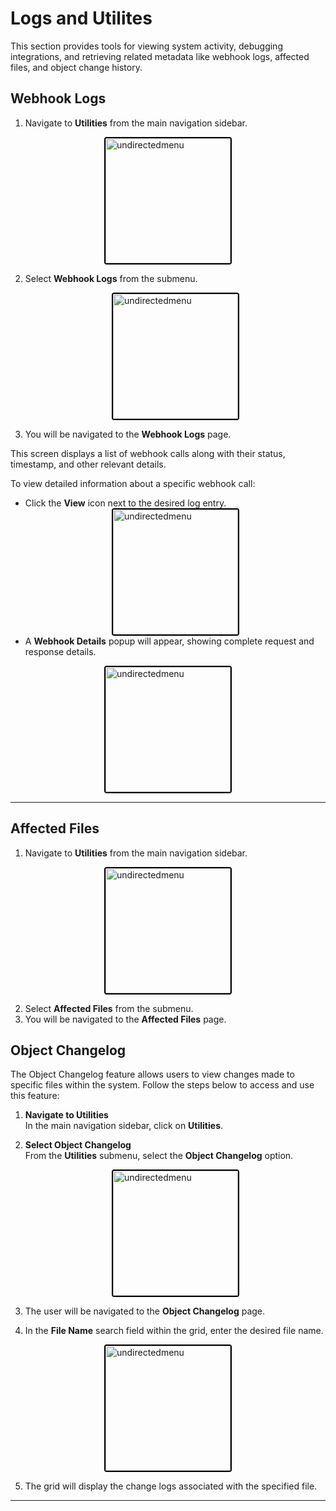 # Logs and Utilites

This section provides tools for viewing system activity, debugging integrations, and retrieving related metadata like webhook logs, affected files, and object change history. 


## Webhook Logs

1. Navigate to **Utilities** from the main navigation sidebar.

<div style="text-align: left;">
     <img src="./assets/image66.png"
       alt="undirectedmenu"
       style="height: 200px; margin: auto; display: block; cursor: zoom-in;
              border: 2px solid #000000; border-radius: 4px;"
       onclick="this.style.height='400px'; this.style.cursor='zoom-out';"
       ondblclick="this.style.height='200px'; this.style.cursor='zoom-in';">
      </div>

2. Select **Webhook Logs** from the submenu.

     <div style="text-align: left;">
     <img src="./assets/image67.png"
       alt="undirectedmenu"
       style="height: 200px; margin: auto; display: block; cursor: zoom-in;
              border: 2px solid #000000; border-radius: 4px;"
       onclick="this.style.height='400px'; this.style.cursor='zoom-out';"
       ondblclick="this.style.height='200px'; this.style.cursor='zoom-in';">
      </div>    
3. You will be navigated to the **Webhook Logs** page.

This screen displays a list of webhook calls along with their status, timestamp, and other relevant details.

To view detailed information about a specific webhook call:

- Click the **View** icon next to the desired log entry.
    <div style="text-align: left;">
     <img src="./assets/image68.png"
       alt="undirectedmenu"
       style="height: 200px; margin: auto; display: block; cursor: zoom-in;
              border: 2px solid #000000; border-radius: 4px;"
       onclick="this.style.height='400px'; this.style.cursor='zoom-out';"
       ondblclick="this.style.height='200px'; this.style.cursor='zoom-in';">
      </div>
- A **Webhook Details** popup will appear, showing complete request and response details.
<div style="text-align: left;">
     <img src="./assets/image69.png"
       alt="undirectedmenu"
       style="height: 200px; margin: auto; display: block; cursor: zoom-in;
              border: 2px solid #000000; border-radius: 4px;"
       onclick="this.style.height='400px'; this.style.cursor='zoom-out';"
       ondblclick="this.style.height='200px'; this.style.cursor='zoom-in';">
      </div>

---

## Affected Files

1. Navigate to **Utilities** from the main navigation sidebar.
<div style="text-align: left;">
     <img src="./assets/image66.png"
       alt="undirectedmenu"
       style="height: 200px; margin: auto; display: block; cursor: zoom-in;
              border: 2px solid #000000; border-radius: 4px;"
       onclick="this.style.height='400px'; this.style.cursor='zoom-out';"
       ondblclick="this.style.height='200px'; this.style.cursor='zoom-in';">
      </div>

2. Select **Affected Files** from the submenu.
3. You will be navigated to the **Affected Files** page.

## Object Changelog
 
The Object Changelog feature allows users to view changes made to specific files within the system. Follow the steps below to access and use this feature:
 
1. **Navigate to Utilities**  
   In the main navigation sidebar, click on **Utilities**.
 
2. **Select Object Changelog**  
   From the **Utilities** submenu, select the **Object Changelog** option.
 
   <div style="text-align: left;">
     <img src="./assets/object.png"
       alt="undirectedmenu"
       style="height: 200px; margin: auto; display: block; cursor: zoom-in;
              border: 2px solid #000000; border-radius: 4px;"
       onclick="this.style.height='400px'; this.style.cursor='zoom-out';"
       ondblclick="this.style.height='200px'; this.style.cursor='zoom-in';">
      </div>

3. The user will be navigated to the **Object Changelog** page.
 
4. In the **File Name** search field within the grid, enter the desired file name.
 
 <div style="text-align: left;">
     <img src="./assets/file.png"
       alt="undirectedmenu"
       style="height: 200px; margin: auto; display: block; cursor: zoom-in;
              border: 2px solid #000000; border-radius: 4px;"
       onclick="this.style.height='400px'; this.style.cursor='zoom-out';"
       ondblclick="this.style.height='200px'; this.style.cursor='zoom-in';">
      </div>

5. The grid will display the change logs associated with the specified file.

---
<br>